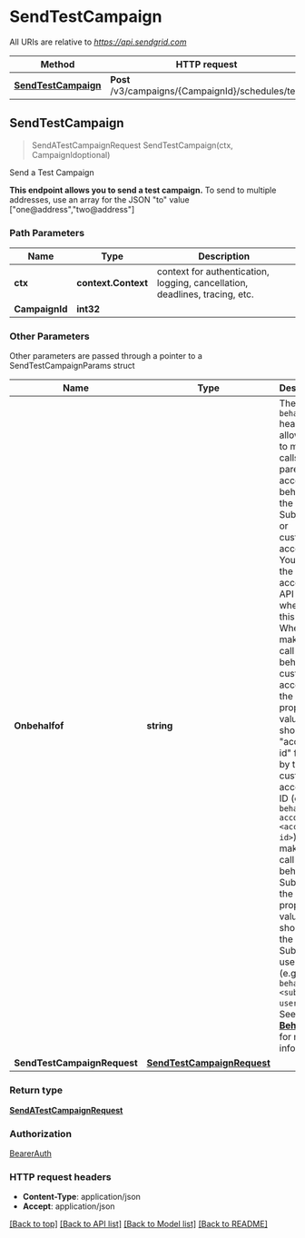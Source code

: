 # SendTestCampaign

All URIs are relative to *https://api.sendgrid.com*

Method | HTTP request | Description
------------- | ------------- | -------------
[**SendTestCampaign**](SendTestCampaign.md#SendTestCampaign) | **Post** /v3/campaigns/{CampaignId}/schedules/test | Send a Test Campaign



## SendTestCampaign

> SendATestCampaignRequest SendTestCampaign(ctx, CampaignIdoptional)

Send a Test Campaign

**This endpoint allows you to send a test campaign.**  To send to multiple addresses, use an array for the JSON \"to\" value [\"one@address\",\"two@address\"]

### Path Parameters


Name | Type | Description
------------- | ------------- | -------------
**ctx** | **context.Context** | context for authentication, logging, cancellation, deadlines, tracing, etc.
**CampaignId** | **int32** | 

### Other Parameters

Other parameters are passed through a pointer to a SendTestCampaignParams struct


Name | Type | Description
------------- | ------------- | -------------
**Onbehalfof** | **string** | The `on-behalf-of` header allows you to make API calls from a parent account on behalf of the parent's Subusers or customer accounts. You will use the parent account's API key when using this header. When making a call on behalf of a customer account, the property value should be \"account-id\" followed by the customer account's ID (e.g., `on-behalf-of: account-id <account-id>`). When making a call on behalf of a Subuser, the property value should be the Subuser's username (e.g., `on-behalf-of: <subuser-username>`). See [**On Behalf Of**](https://docs.sendgrid.com/api-reference/how-to-use-the-sendgrid-v3-api/on-behalf-of) for more information.
**SendTestCampaignRequest** | [**SendTestCampaignRequest**](SendTestCampaignRequest.md) | 

### Return type

[**SendATestCampaignRequest**](SendATestCampaignRequest.md)

### Authorization

[BearerAuth](../README.md#BearerAuth)

### HTTP request headers

- **Content-Type**: application/json
- **Accept**: application/json

[[Back to top]](#) [[Back to API list]](../README.md#documentation-for-api-endpoints)
[[Back to Model list]](../README.md#documentation-for-models)
[[Back to README]](../README.md)

